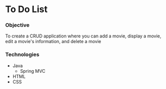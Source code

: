 <html>
<body>
<h1>To Do List</h1>
<h3>Objective</h3>
<p>To create a CRUD application where you can add a movie, display a movie, edit a movie's information, and delete a movie</p>
<h3>Technologies</h3>
<ul>
	<li>Java
	<ul>
		<li>Spring MVC</li>
	</ul>
	<li>HTML</li>
	<li>CSS</li>
</ul>
</body>
</html>
